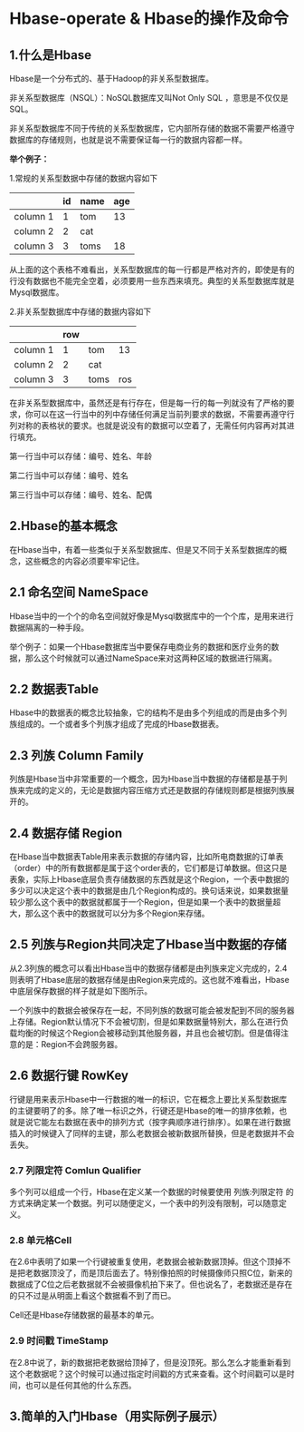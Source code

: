 # Hbase-operate & Hbase的操作及命令

## 1.什么是Hbase

Hbase是一个分布式的、基于Hadoop的非关系型数据库。

非关系型数据库（NSQL）：NoSQL数据库又叫Not Only SQL ，意思是不仅仅是SQL。

非关系型数据库不同于传统的关系型数据库，它内部所存储的数据不需要严格遵守数据库的存储规则，也就是说不需要保证每一行的数据内容都一样。

**举个例子：**

1.常规的关系型数据中存储的数据内容如下

|          | id   | name | age  |
| :------: | ---- | ---- | ---- |
| column 1 | 1    | tom  | 13   |
| column 2 | 2    | cat  |      |
| column 3 | 3    | toms | 18   |

从上面的这个表格不难看出，关系型数据库的每一行都是严格对齐的，即使是有的行没有数据也不能完全空着，必须要用一些东西来填充。典型的关系型数据库就是Mysql数据库。



2.非关系型数据库中存储的数据内容如下

|          | row  |      |      |
| -------- | ---- | ---- | ---- |
| column 1 | 1    | tom  | 13   |
| column 2 | 2    | cat  |      |
| column 3 | 3    | toms | ros  |

在非关系型数据库中，虽然还是有行存在，但是每一行的每一列就没有了严格的要求，你可以在这一行当中的列中存储任何满足当前列要求的数据，不需要再遵守行列对称的表格状的要求。也就是说没有的数据可以空着了，无需任何内容再对其进行填充。

第一行当中可以存储：编号、姓名、年龄

第二行当中可以存储：编号、姓名

第三行当中可以存储：编号、姓名、配偶



## 2.Hbase的基本概念

在Hbase当中，有着一些类似于关系型数据库、但是又不同于关系型数据库的概念，这些概念的内容必须要牢牢记住。

## 2.1 命名空间 NameSpace

Hbase当中的一个个的命名空间就好像是Mysql数据库中的一个个库，是用来进行数据隔离的一种手段。

举个例子：如果一个Hbase数据库当中要保存电商业务的数据和医疗业务的数据，那么这个时候就可以通过NameSpace来对这两种区域的数据进行隔离。

## 2.2 数据表Table

Hbase中的数据表的概念比较抽象，它的结构不是由多个列组成的而是由多个列族组成的。一个或者多个列族才组成了完成的Hbase数据表。

## 2.3 列族 Column Family

列族是Hbase当中非常重要的一个概念，因为Hbase当中数据的存储都是基于列族来完成的定义的，无论是数据内容压缩方式还是数据的存储规则都是根据列族展开的。

## 2.4 数据存储 Region

在Hbase当中数据表Table用来表示数据的存储内容，比如所电商数据的订单表（order）中的所有数据都是属于这个order表的，它们都是订单数据。但这只是表象，实际上Hbase底层负责存储数据的东西就是这个Region，一个表中数据的多少可以决定这个表中的数据是由几个Region构成的。换句话来说，如果数据量较少那么这个表中的数据就都属于一个Region，但是如果一个表中的数据量超大，那么这个表中的数据就可以分为多个Region来存储。

## 2.5 列族与Region共同决定了Hbase当中数据的存储

从2.3列族的概念可以看出Hbase当中的数据存储都是由列族来定义完成的，2.4则表明了Hbase底层的数据存储是由Region来完成的。这也就不难看出，Hbase中底层保存数据的样子就是如下图所示。



一个列族中的数据会被保存在一起，不同列族的数据可能会被发配到不同的服务器上存储。Region默认情况下不会被切割，但是如果数据量特别大，那么在进行负载均衡的时候这个Region会被移动到其他服务器，并且也会被切割。但是值得注意的是：Region不会跨服务器。

## 2.6 数据行键 RowKey

行键是用来表示Hbase中一行数据的唯一的标识，它在概念上要比关系型数据库的主键要明了的多。除了唯一标识之外，行键还是Hbase的唯一的排序依赖，也就是说它能左右数据在表中的排列方式（按字典顺序进行排序）。如果在进行数据插入的时候键入了同样的主键，那么老数据会被新数据所替换，但是老数据并不会丢失。

### 2.7 列限定符 Comlun Qualifier

多个列可以组成一个行，Hbase在定义某一个数据的时候要使用 列族:列限定符 的方式来确定某一个数据。列可以随便定义，一个表中的列没有限制，可以随意定义。

### 2.8 单元格Cell

在2.6中表明了如果一个行键被重复使用，老数据会被新数据顶掉。但这个顶掉不是把老数据顶没了，而是顶后面去了。特别像拍照的时候摄像师只照C位，新来的数据成了C位之后老数据就不会被摄像机拍下来了。但也说名了，老数据还是存在的只不过是从明面上看这个数据看不到了而已。

Cell还是Hbase存储数据的最基本的单元。

### 2.9 时间戳 TimeStamp

在2.8中说了，新的数据把老数据给顶掉了，但是没顶死。那么怎么才能重新看到这个老数据呢？这个时候可以通过指定时间戳的方式来查看。这个时间戳可以是时间，也可以是任何其他的什么东西。

## 3.简单的入门Hbase（用实际例子展示）





